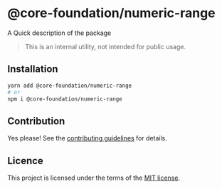 # @core-foundation/numeric-range

A Quick description of the package

> This is an internal utility, not intended for public usage.

## Installation

```sh
yarn add @core-foundation/numeric-range
# or
npm i @core-foundation/numeric-range
```

## Contribution

Yes please! See the
[contributing guidelines](https://github.com/chakra-ui/core/blob/main/CONTRIBUTING.md)
for details.

## Licence

This project is licensed under the terms of the
[MIT license](https://github.com/chakra-ui/core/blob/main/LICENSE).

